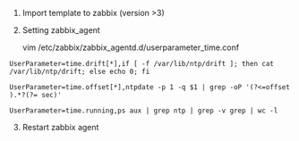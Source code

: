 1. Import template to zabbix (version >3)

2. Setting zabbix_agent

   vim /etc/zabbix/zabbix_agentd.d/userparameter_time.conf

```
UserParameter=time.drift[*],if [ -f /var/lib/ntp/drift ]; then cat /var/lib/ntp/drift; else echo 0; fi

UserParameter=time.offset[*],ntpdate -p 1 -q $1 | grep -oP '(?<=offset ).*?(?= sec)'

UserParameter=time.running,ps aux | grep ntp | grep -v grep | wc -l
```

3. Restart zabbix agent

